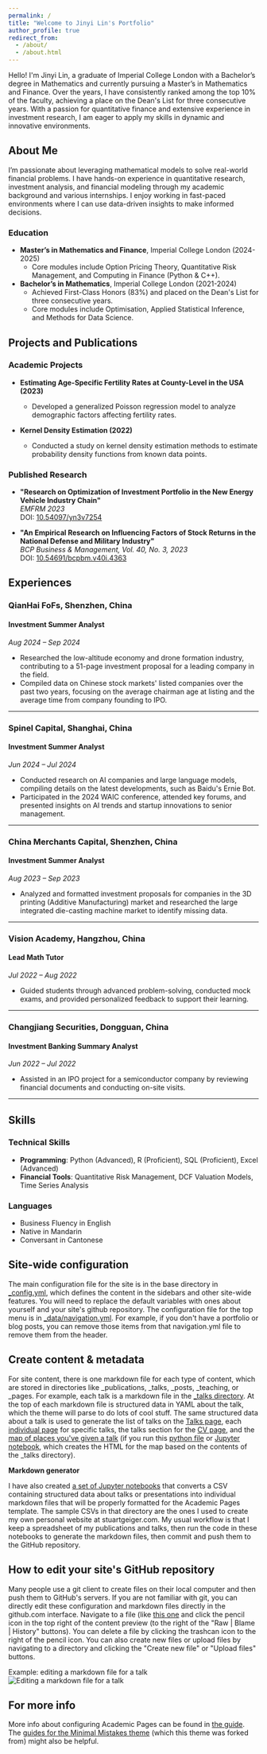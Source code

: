 ```yaml
---
permalink: /
title: "Welcome to Jinyi Lin's Portfolio"
author_profile: true
redirect_from: 
  - /about/
  - /about.html
---
```


Hello! I'm Jinyi Lin, a graduate of Imperial College London with a Bachelor’s degree in Mathematics and currently pursuing a Master’s in Mathematics and Finance. Over the years, I have consistently ranked among the top 10% of the faculty, achieving a place on the Dean's List for three consecutive years. With a passion for quantitative finance and extensive experience in investment research, I am eager to apply my skills in dynamic and innovative environments.

## About Me

I’m passionate about leveraging mathematical models to solve real-world financial problems. I have hands-on experience in quantitative research, investment analysis, and financial modeling through my academic background and various internships. I enjoy working in fast-paced environments where I can use data-driven insights to make informed decisions.

### Education

- **Master’s in Mathematics and Finance**, Imperial College London (2024-2025)
  - Core modules include Option Pricing Theory, Quantitative Risk Management, and Computing in Finance (Python & C++).
- **Bachelor’s in Mathematics**, Imperial College London (2021-2024)
  - Achieved First-Class Honors (83%) and placed on the Dean's List for three consecutive years.
  - Core modules include Optimisation, Applied Statistical Inference, and Methods for Data Science.

## Projects and Publications

### Academic Projects

- **Estimating Age-Specific Fertility Rates at County-Level in the USA (2023)**
  - Developed a generalized Poisson regression model to analyze demographic factors affecting fertility rates.
 
- **Kernel Density Estimation (2022)**
  - Conducted a study on kernel density estimation methods to estimate probability density functions from known data points.  

### Published Research

- **"Research on Optimization of Investment Portfolio in the New Energy Vehicle Industry Chain"**  
  *EMFRM 2023*  
  DOI: [10.54097/yn3v7254](https://doi.org/10.54097/yn3v7254)  

- **"An Empirical Research on Influencing Factors of Stock Returns in the National Defense and Military Industry"**  
  *BCP Business & Management, Vol. 40, No. 3, 2023*  
  DOI: [10.54691/bcpbm.v40i.4363](https://doi.org/10.54691/bcpbm.v40i.4363)

  
## Experiences

### QianHai FoFs, Shenzhen, China
#### Investment Summer Analyst  
*Aug 2024 – Sep 2024*  
- Researched the low-altitude economy and drone formation industry, contributing to a 51-page investment proposal for a leading company in the field.  
- Compiled data on Chinese stock markets' listed companies over the past two years, focusing on the average chairman age at listing and the average time from company founding to IPO.  

---

### Spinel Capital, Shanghai, China  
#### Investment Summer Analyst  
*Jun 2024 – Jul 2024*  
- Conducted research on AI companies and large language models, compiling details on the latest developments, such as Baidu's Ernie Bot.  
- Participated in the 2024 WAIC conference, attended key forums, and presented insights on AI trends and startup innovations to senior management.  

---

### China Merchants Capital, Shenzhen, China  
#### Investment Summer Analyst  
*Aug 2023 – Sep 2023*  
- Analyzed and formatted investment proposals for companies in the 3D printing (Additive Manufacturing) market and researched the large integrated die-casting machine market to identify missing data.  

---

### Vision Academy, Hangzhou, China  
#### Lead Math Tutor  
*Jul 2022 – Aug 2022*  
- Guided students through advanced problem-solving, conducted mock exams, and provided personalized feedback to support their learning.

---

### Changjiang Securities, Dongguan, China  
#### Investment Banking Summary Analyst  
*Jun 2022 – Jul 2022*  
- Assisted in an IPO project for a semiconductor company by reviewing financial documents and conducting on-site visits.  

---

## Skills

### Technical Skills
- **Programming**: Python (Advanced), R (Proficient), SQL (Proficient), Excel (Advanced)
- **Financial Tools**: Quantitative Risk Management, DCF Valuation Models, Time Series Analysis

### Languages
- Business Fluency in English
- Native in Mandarin
- Conversant in Cantonese





  


Site-wide configuration
------
The main configuration file for the site is in the base directory in [_config.yml](https://github.com/academicpages/academicpages.github.io/blob/master/_config.yml), which defines the content in the sidebars and other site-wide features. You will need to replace the default variables with ones about yourself and your site's github repository. The configuration file for the top menu is in [_data/navigation.yml](https://github.com/academicpages/academicpages.github.io/blob/master/_data/navigation.yml). For example, if you don't have a portfolio or blog posts, you can remove those items from that navigation.yml file to remove them from the header. 

Create content & metadata
------
For site content, there is one markdown file for each type of content, which are stored in directories like _publications, _talks, _posts, _teaching, or _pages. For example, each talk is a markdown file in the [_talks directory](https://github.com/academicpages/academicpages.github.io/tree/master/_talks). At the top of each markdown file is structured data in YAML about the talk, which the theme will parse to do lots of cool stuff. The same structured data about a talk is used to generate the list of talks on the [Talks page](https://academicpages.github.io/talks), each [individual page](https://academicpages.github.io/talks/2012-03-01-talk-1) for specific talks, the talks section for the [CV page](https://academicpages.github.io/cv), and the [map of places you've given a talk](https://academicpages.github.io/talkmap.html) (if you run this [python file](https://github.com/academicpages/academicpages.github.io/blob/master/talkmap.py) or [Jupyter notebook](https://github.com/academicpages/academicpages.github.io/blob/master/talkmap.ipynb), which creates the HTML for the map based on the contents of the _talks directory).

**Markdown generator**

I have also created [a set of Jupyter notebooks](https://github.com/academicpages/academicpages.github.io/tree/master/markdown_generator
) that converts a CSV containing structured data about talks or presentations into individual markdown files that will be properly formatted for the Academic Pages template. The sample CSVs in that directory are the ones I used to create my own personal website at stuartgeiger.com. My usual workflow is that I keep a spreadsheet of my publications and talks, then run the code in these notebooks to generate the markdown files, then commit and push them to the GitHub repository.

How to edit your site's GitHub repository
------
Many people use a git client to create files on their local computer and then push them to GitHub's servers. If you are not familiar with git, you can directly edit these configuration and markdown files directly in the github.com interface. Navigate to a file (like [this one](https://github.com/academicpages/academicpages.github.io/blob/master/_talks/2012-03-01-talk-1.md) and click the pencil icon in the top right of the content preview (to the right of the "Raw | Blame | History" buttons). You can delete a file by clicking the trashcan icon to the right of the pencil icon. You can also create new files or upload files by navigating to a directory and clicking the "Create new file" or "Upload files" buttons. 

Example: editing a markdown file for a talk
![Editing a markdown file for a talk](/images/editing-talk.png)

For more info
------
More info about configuring Academic Pages can be found in [the guide](https://academicpages.github.io/markdown/). The [guides for the Minimal Mistakes theme](https://mmistakes.github.io/minimal-mistakes/docs/configuration/) (which this theme was forked from) might also be helpful.
